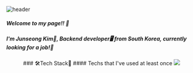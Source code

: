 ![header](https://capsule-render.vercel.app/api?type=slice&color=gradient&height=300&section=header&text=Hi%20Nice%20to%20meet%20you&fontSize=40)

##### Welcome to my page!! 👋
##### I'm Junseong Kim🐻, Backend developer🖥 from South Korea, currently looking for a job!👜


<div align='center'>
### 🛠Tech Stack🔧
#### Techs that I've used at least once
<img src="https://img.shields.io/badge/Python-3766AB?style=flat-square&logo=Python&logoColor=white"/></a>&nbsp
</div>

<!--
**gomshiki/gomshiki** is a ✨ _special_ ✨ repository because its `README.md` (this file) appears on your GitHub profile.

Here are some ideas to get you started:

- 🔭 I’m currently working on ...
- 🌱 I’m currently learning ...
- 👯 I’m looking to collaborate on ...
- 🤔 I’m looking for help with ...
- 💬 Ask me about ...
- 📫 How to reach me: ...
- 😄 Pronouns: ...
- ⚡ Fun fact: ...![Uploading image.png…]()

-->


